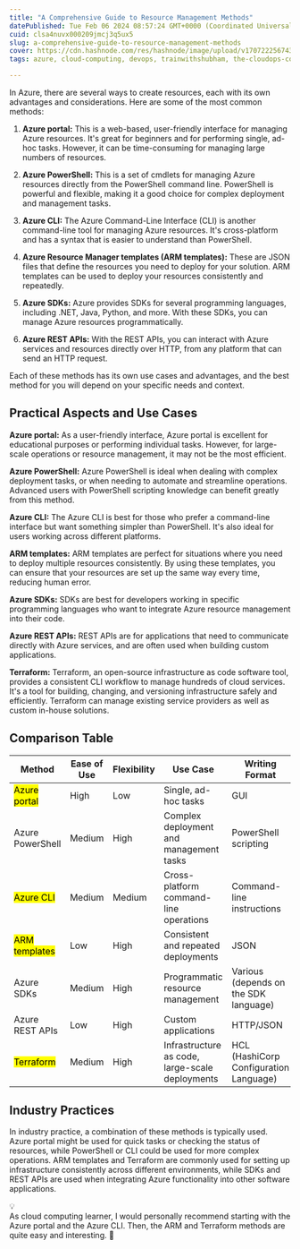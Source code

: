 ```yaml
---
title: "A Comprehensive Guide to Resource Management Methods"
datePublished: Tue Feb 06 2024 08:57:24 GMT+0000 (Coordinated Universal Time)
cuid: clsa4nuvx000209jmcj3q5ux5
slug: a-comprehensive-guide-to-resource-management-methods
cover: https://cdn.hashnode.com/res/hashnode/image/upload/v1707222567430/18239869-9f2a-47e6-99a4-2cafa2d4b7d7.png
tags: azure, cloud-computing, devops, trainwithshubham, the-cloudops-community

---
```


In Azure, there are several ways to create resources, each with its own advantages and considerations. Here are some of the most common methods:

1. **Azure portal:** This is a web-based, user-friendly interface for managing Azure resources. It's great for beginners and for performing single, ad-hoc tasks. However, it can be time-consuming for managing large numbers of resources.
    
2. **Azure PowerShell:** This is a set of cmdlets for managing Azure resources directly from the PowerShell command line. PowerShell is powerful and flexible, making it a good choice for complex deployment and management tasks.
    
3. **Azure CLI:** The Azure Command-Line Interface (CLI) is another command-line tool for managing Azure resources. It's cross-platform and has a syntax that is easier to understand than PowerShell.
    
4. **Azure Resource Manager templates (ARM templates):** These are JSON files that define the resources you need to deploy for your solution. ARM templates can be used to deploy your resources consistently and repeatedly.
    
5. **Azure SDKs:** Azure provides SDKs for several programming languages, including .NET, Java, Python, and more. With these SDKs, you can manage Azure resources programmatically.
    
6. **Azure REST APIs:** With the REST APIs, you can interact with Azure services and resources directly over HTTP, from any platform that can send an HTTP request.
    

Each of these methods has its own use cases and advantages, and the best method for you will depend on your specific needs and context.

## Practical Aspects and Use Cases

**Azure portal:** As a user-friendly interface, Azure portal is excellent for educational purposes or performing individual tasks. However, for large-scale operations or resource management, it may not be the most efficient.

**Azure PowerShell:** Azure PowerShell is ideal when dealing with complex deployment tasks, or when needing to automate and streamline operations. Advanced users with PowerShell scripting knowledge can benefit greatly from this method.

**Azure CLI:** The Azure CLI is best for those who prefer a command-line interface but want something simpler than PowerShell. It's also ideal for users working across different platforms.

**ARM templates:** ARM templates are perfect for situations where you need to deploy multiple resources consistently. By using these templates, you can ensure that your resources are set up the same way every time, reducing human error.

**Azure SDKs:** SDKs are best for developers working in specific programming languages who want to integrate Azure resource management into their code.

**Azure REST APIs:** REST APIs are for applications that need to communicate directly with Azure services, and are often used when building custom applications.

**Terraform:** Terraform, an open-source infrastructure as code software tool, provides a consistent CLI workflow to manage hundreds of cloud services. It's a tool for building, changing, and versioning infrastructure safely and efficiently. Terraform can manage existing service providers as well as custom in-house solutions.

## Comparison Table

| Method | Ease of Use | Flexibility | Use Case | Writing Format |
| --- | --- | --- | --- | --- |
| <mark>Azure portal</mark> | High | Low | Single, ad-hoc tasks | GUI |
| Azure PowerShell | Medium | High | Complex deployment and management tasks | PowerShell scripting |
| <mark>Azure CLI</mark> | Medium | Medium | Cross-platform command-line operations | Command-line instructions |
| <mark>ARM templates</mark> | Low | High | Consistent and repeated deployments | JSON |
| Azure SDKs | Medium | High | Programmatic resource management | Various (depends on the SDK language) |
| Azure REST APIs | Low | High | Custom applications | HTTP/JSON |
| <mark>Terraform</mark> | Medium | High | Infrastructure as code, large-scale deployments | HCL (HashiCorp Configuration Language) |

## Industry Practices

In industry practice, a combination of these methods is typically used. Azure portal might be used for quick tasks or checking the status of resources, while PowerShell or CLI could be used for more complex operations. ARM templates and Terraform are commonly used for setting up infrastructure consistently across different environments, while SDKs and REST APIs are used when integrating Azure functionality into other software applications.

<div data-node-type="callout">
<div data-node-type="callout-emoji">💡</div>
<div data-node-type="callout-text">As cloud computing learner, I would personally recommend starting with the Azure portal and the Azure CLI. Then, the ARM and Terraform methods are quite easy and interesting. 🤗</div>
</div>